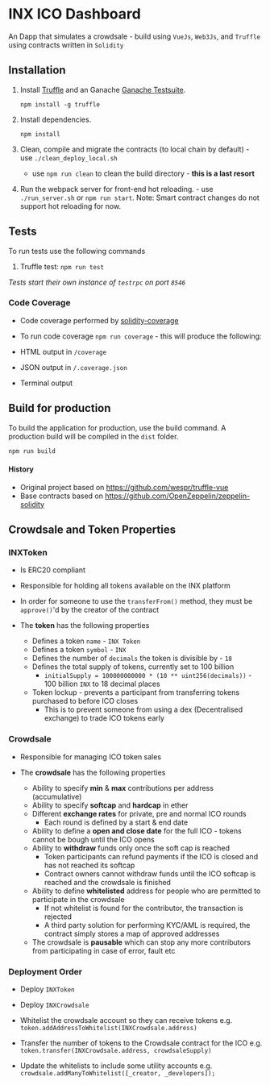 # INX ICO Dashboard

An Dapp that simulates a crowdsale - build using `VueJs`, `Web3Js`, and `Truffle` using contracts written in `Solidity` 


## Installation

1. Install [Truffle](http://truffleframework.com) and an Ganache [Ganache Testsuite](https://github.com/trufflesuite/ganache).
	```
	npm install -g truffle
	```
	
2. Install dependencies.
	```
	npm install
	```

3. Clean, compile and migrate the contracts (to local chain by default) - use `./clean_deploy_local.sh` 
	* use `npm run clean` to clean the build directory - **this is a last resort**

4. Run the webpack server for front-end hot reloading. - use `./run_server.sh` or `npm run start`. Note: Smart contract changes do not support hot reloading for now.

    
## Tests
To run tests use the following commands

1. Truffle test: `npm run test`

*Tests start their own instance of `testrpc` on port `8546`*

### Code Coverage

* Code coverage performed by [solidity-coverage](https://github.com/sc-forks/solidity-coverage)

* To run code coverage `npm run coverage` - this will produce the following:
 * HTML output in `/coverage`
 * JSON output in `/.coverage.json`
 * Terminal output

## Build for production

To build the application for production, use the build command. A production build will be compiled in the `dist` folder.
```bash
npm run build
```

#### History

* Original project based on https://github.com/wespr/truffle-vue
* Base contracts based on https://github.com/OpenZeppelin/zeppelin-solidity

## Crowdsale and Token Properties

### INXToken

* Is ERC20 compliant
* Responsible for holding all tokens available on the INX platform
* In order for someone to use the `transferFrom()` method, they must be `approve()`'d by the creator of the contract 

* The **token** has the following properties
  * Defines a token `name` - `INX Token`
  * Defines a token `symbol` - `INX`
  * Defines the number of `decimals` the token is divisible by - `18`
  * Defines the total supply of tokens, currently set to 100 billion
    * `initialSupply = 100000000000 * (10 ** uint256(decimals))` - 100 billion `INX` to 18 decimal places
  * Token lockup - prevents a participant from transferring tokens purchased to before ICO closes
    * This is to prevent someone from using a dex (Decentralised exchange) to trade ICO tokens early 

### Crowdsale

* Responsible for managing ICO token sales

* The **crowdsale** has the following properties
  * Ability to specify **min** & **max** contributions per address (accumulative)
  * Ability to specify **softcap** and **hardcap** in ether
  * Different **exchange rates** for private, pre and normal ICO rounds
    * Each round is defined by a start & end date
  * Ability to define a **open and close date** for the full ICO - tokens cannot be bough until the ICO opens
  * Ability to **withdraw** funds only once the soft cap is reached
    * Token participants can refund payments if the ICO is closed and has not reached its softcap
    * Contract owners cannot withdraw funds until the ICO softcap is reached and the crowdsale is finished
  * Ability to define **whitelisted** address for people who are permitted to participate in the crowdsale
    * If not whitelist is found for the contributor, the transaction is rejected
    * A third party solution for performing KYC/AML is required, the contract simply stores a map of approved addresses
  * The crowdsale is **pausable** which can stop any more contributors from participating in case of error, fault etc

### Deployment Order

* Deploy `INXToken`

* Deploy `INXCrowdsale`

* Whitelist the crowdsale account so they can receive tokens
  e.g. `token.addAddressToWhitelist(INXCrowdsale.address)`
  
* Transfer the number of tokens to the Crowdsale contract for the ICO
  e.g. `token.transfer(INXCrowdsale.address, crowdsaleSupply)`

* Update the whitelists to include some utility accounts
  e.g. `crowdsale.addManyToWhitelist([_creator, _developers]);`


